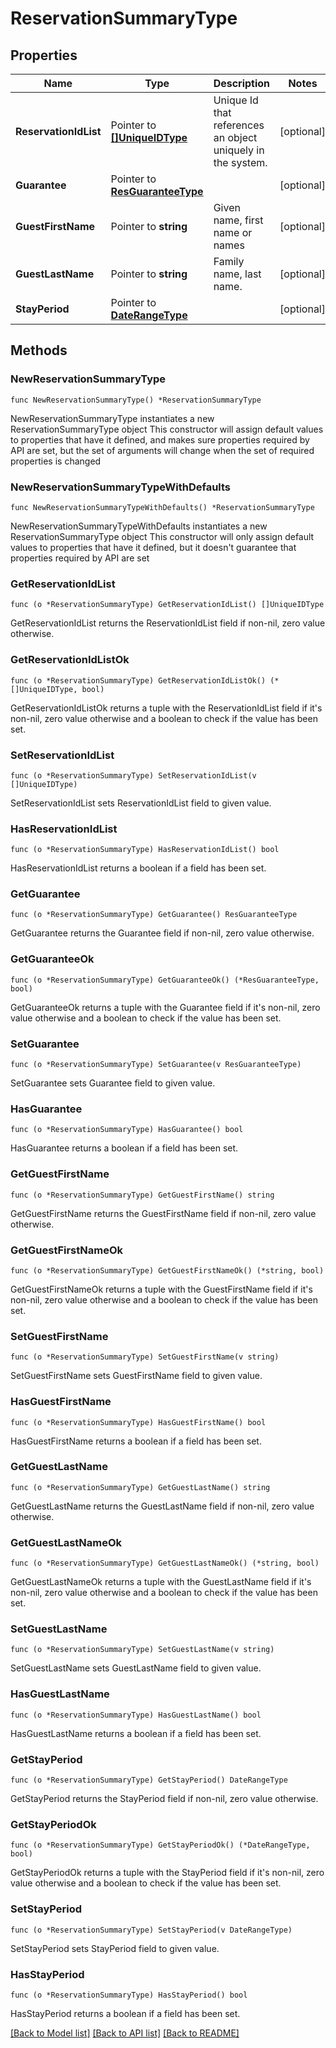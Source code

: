 # ReservationSummaryType

## Properties

Name | Type | Description | Notes
------------ | ------------- | ------------- | -------------
**ReservationIdList** | Pointer to [**[]UniqueIDType**](UniqueIDType.md) | Unique Id that references an object uniquely in the system. | [optional] 
**Guarantee** | Pointer to [**ResGuaranteeType**](ResGuaranteeType.md) |  | [optional] 
**GuestFirstName** | Pointer to **string** | Given name, first name or names | [optional] 
**GuestLastName** | Pointer to **string** | Family name, last name. | [optional] 
**StayPeriod** | Pointer to [**DateRangeType**](DateRangeType.md) |  | [optional] 

## Methods

### NewReservationSummaryType

`func NewReservationSummaryType() *ReservationSummaryType`

NewReservationSummaryType instantiates a new ReservationSummaryType object
This constructor will assign default values to properties that have it defined,
and makes sure properties required by API are set, but the set of arguments
will change when the set of required properties is changed

### NewReservationSummaryTypeWithDefaults

`func NewReservationSummaryTypeWithDefaults() *ReservationSummaryType`

NewReservationSummaryTypeWithDefaults instantiates a new ReservationSummaryType object
This constructor will only assign default values to properties that have it defined,
but it doesn't guarantee that properties required by API are set

### GetReservationIdList

`func (o *ReservationSummaryType) GetReservationIdList() []UniqueIDType`

GetReservationIdList returns the ReservationIdList field if non-nil, zero value otherwise.

### GetReservationIdListOk

`func (o *ReservationSummaryType) GetReservationIdListOk() (*[]UniqueIDType, bool)`

GetReservationIdListOk returns a tuple with the ReservationIdList field if it's non-nil, zero value otherwise
and a boolean to check if the value has been set.

### SetReservationIdList

`func (o *ReservationSummaryType) SetReservationIdList(v []UniqueIDType)`

SetReservationIdList sets ReservationIdList field to given value.

### HasReservationIdList

`func (o *ReservationSummaryType) HasReservationIdList() bool`

HasReservationIdList returns a boolean if a field has been set.

### GetGuarantee

`func (o *ReservationSummaryType) GetGuarantee() ResGuaranteeType`

GetGuarantee returns the Guarantee field if non-nil, zero value otherwise.

### GetGuaranteeOk

`func (o *ReservationSummaryType) GetGuaranteeOk() (*ResGuaranteeType, bool)`

GetGuaranteeOk returns a tuple with the Guarantee field if it's non-nil, zero value otherwise
and a boolean to check if the value has been set.

### SetGuarantee

`func (o *ReservationSummaryType) SetGuarantee(v ResGuaranteeType)`

SetGuarantee sets Guarantee field to given value.

### HasGuarantee

`func (o *ReservationSummaryType) HasGuarantee() bool`

HasGuarantee returns a boolean if a field has been set.

### GetGuestFirstName

`func (o *ReservationSummaryType) GetGuestFirstName() string`

GetGuestFirstName returns the GuestFirstName field if non-nil, zero value otherwise.

### GetGuestFirstNameOk

`func (o *ReservationSummaryType) GetGuestFirstNameOk() (*string, bool)`

GetGuestFirstNameOk returns a tuple with the GuestFirstName field if it's non-nil, zero value otherwise
and a boolean to check if the value has been set.

### SetGuestFirstName

`func (o *ReservationSummaryType) SetGuestFirstName(v string)`

SetGuestFirstName sets GuestFirstName field to given value.

### HasGuestFirstName

`func (o *ReservationSummaryType) HasGuestFirstName() bool`

HasGuestFirstName returns a boolean if a field has been set.

### GetGuestLastName

`func (o *ReservationSummaryType) GetGuestLastName() string`

GetGuestLastName returns the GuestLastName field if non-nil, zero value otherwise.

### GetGuestLastNameOk

`func (o *ReservationSummaryType) GetGuestLastNameOk() (*string, bool)`

GetGuestLastNameOk returns a tuple with the GuestLastName field if it's non-nil, zero value otherwise
and a boolean to check if the value has been set.

### SetGuestLastName

`func (o *ReservationSummaryType) SetGuestLastName(v string)`

SetGuestLastName sets GuestLastName field to given value.

### HasGuestLastName

`func (o *ReservationSummaryType) HasGuestLastName() bool`

HasGuestLastName returns a boolean if a field has been set.

### GetStayPeriod

`func (o *ReservationSummaryType) GetStayPeriod() DateRangeType`

GetStayPeriod returns the StayPeriod field if non-nil, zero value otherwise.

### GetStayPeriodOk

`func (o *ReservationSummaryType) GetStayPeriodOk() (*DateRangeType, bool)`

GetStayPeriodOk returns a tuple with the StayPeriod field if it's non-nil, zero value otherwise
and a boolean to check if the value has been set.

### SetStayPeriod

`func (o *ReservationSummaryType) SetStayPeriod(v DateRangeType)`

SetStayPeriod sets StayPeriod field to given value.

### HasStayPeriod

`func (o *ReservationSummaryType) HasStayPeriod() bool`

HasStayPeriod returns a boolean if a field has been set.


[[Back to Model list]](../README.md#documentation-for-models) [[Back to API list]](../README.md#documentation-for-api-endpoints) [[Back to README]](../README.md)


